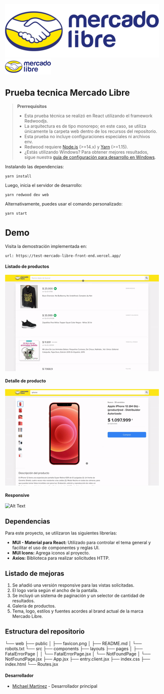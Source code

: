 ![Alt Text](./web/src/components/Header/images/mercado-libre.svg)
<img src='./web/src/components/Header/images/mercado-libre.svg' width='150' >

# Prueba tecnica Mercado Libre


> **Prerrequisitos**
>
>- Esta prueba técnica se realizó en React utilizando el framework Redwoodjs.
>- La arquitectura es de tipo monorepo; en este caso, se utiliza únicamente la carpeta web dentro de los recursos del repositorio.
>- Esta prueba no incluye configuraciones especiales ni archivos env.
> - Redwood requiere [Node.js](https://nodejs.org/en/) (>=14.x) y [Yarn](https://yarnpkg.com/) (>=1.15).
> - ¿Estás utilizando Windows? Para obtener mejores resultados, sigue nuestra [guía de configuración para desarrollo en Windows](https://redwoodjs.com/docs/how-to/windows-development-setup).


Instalando las dependencias:

```
yarn install
```

Luego, inicia el servidor de desarrollo:

```
yarn redwood dev web
```

Alternativamente, puedes usar el comando personalizado:

```
yarn start
```

# Demo
Visita la demostración implementada en:
```
url: https://test-mercado-libre-front-end.vercel.app/
```


#### Listado de productos
![Alt Text](meli01.gif)

#### Detalle de producto
![Alt Text](meli02.gif)

#### Responsive
![Alt Text](meli03.gif)

## Dependencias

Para este proyecto, se utilizaron las siguientes librerías:

- **MUI - Material para React:** Utilizado para controlar el tema general y facilitar el uso de componentes y reglas UI.
- **MUI Icons:** Agrega iconos al proyecto.
- **Axios:** Biblioteca para realizar solicitudes HTTP.

## Listado de mejoras

1. Se añadió una versión responsive para las vistas solicitadas.
2. El logo varía según el ancho de la pantalla.
3. Se incluyó un sistema de paginación y un selector de cantidad de resultados.
4. Galería de productos.
5. Tema, logo, estilos y fuentes acordes al brand actual de la marca Mercado Libre.




## Estructura del repositorio
└── web
    ├── public
    │   ├── favicon.png
    │   ├── README.md
    │   └── robots.txt
    └── src
        ├── components
        ├── layouts
        ├── pages
        │   ├── FatalErrorPage
        │   │   └── FatalErrorPage.jsx
        │   └── NotFoundPage
        │       └── NotFoundPage.jsx
        ├── App.jsx
        ├── entry.client.jsx
        ├── index.css
        ├── index.html
        └── Routes.jsx

#### Desarrollador
- [Michael Martinez](https://github.com/mi-martinez) - Desarrollador principal
